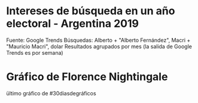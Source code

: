 # Intereses de búsqueda en un año electoral - Argentina 2019
 Fuente: Google Trends
 Búsquedas: Alberto + "Alberto Fernández", Macri + "Mauricio Macri", dolar
 Resultados agrupados por mes (la salida de Google Trends es por semana)
 
 # Gráfico de Florence Nightingale
 ültimo gráfico de #30diasdegráficos
